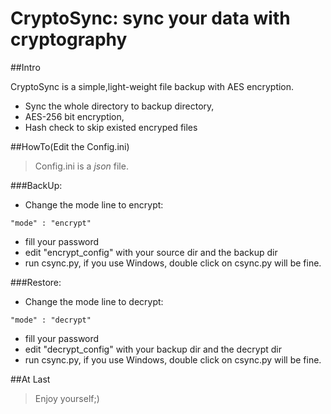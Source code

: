 # CryptoSync: sync your data with cryptography

##Intro

CryptoSync is a simple,light-weight file backup with AES encryption.
* Sync the whole directory to backup directory,
* AES-256 bit encryption,
* Hash check to skip existed encryped files

##HowTo(Edit the Config.ini)
>Config.ini is a *json* file.

###BackUp:

* Change the mode line to encrypt:
~~~~
"mode" : "encrypt"
~~~~
* fill your password
* edit "encrypt_config" with your source dir and the backup dir
* run csync.py, if you use Windows, double click on csync.py will be fine.

###Restore:

*  Change the mode line to decrypt:
~~~~
"mode" : "decrypt"
~~~~
* fill your password
* edit "decrypt_config" with your backup dir and the decrypt dir
* run csync.py, if you use Windows, double click on csync.py will be fine.

##At Last
>Enjoy yourself;)




